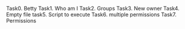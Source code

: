 Task0. Betty
Task1. Who am I
Task2. Groups
Task3. New owner
Task4. Empty file
task5. Script to execute
Task6. multiple permissions
Task7. Permissions
